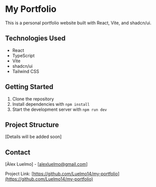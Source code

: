# My Portfolio

This is a personal portfolio website built with React, Vite, and shadcn/ui.

## Technologies Used

- React
- TypeScript
- Vite
- shadcn/ui
- Tailwind CSS

## Getting Started

1. Clone the repository
2. Install dependencies with `npm install`
3. Start the development server with `npm run dev`

## Project Structure

[Details will be added soon]

## Contact

[Àlex Luelmo] - [alexluelmo@gmail.com]

Project Link: [https://github.com/Luelmo14/my-portfolio](https://github.com/Luelmo14/my-portfolio)
